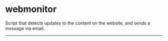 # webmonitor
Script that detects updates to the content on the website, and sends a message via email.

_________
